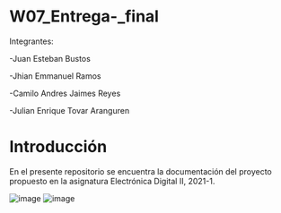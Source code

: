 # W07_Entrega-_final
Integrantes: 

-Juan Esteban Bustos

-Jhian Emmanuel Ramos

-Camilo Andres Jaimes Reyes

-Julian Enrique Tovar Aranguren

# Introducción

En el presente repositorio se encuentra la documentación del proyecto propuesto en la asignatura Electrónica Digital II, 2021-1.

![image](https://user-images.githubusercontent.com/80898083/129450137-a25cf210-a061-4db9-8955-82f0634982c0.png)
![image](https://user-images.githubusercontent.com/80898083/129949193-fbc7a277-6ff8-4569-8a37-1c0224bec539.png)


